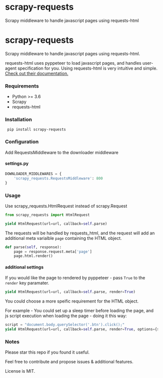 # scrapy-requests
Scrapy middleware to handle javascript pages using requests-html

# scrapy-requests
Scrapy middleware to handle javascript pages using requests-html.

requests-html uses pyppeteer to load javascript pages, and handles user-agent specification for you.
Using requests-html is very intuitive and simple. [Check out their documentation.](https://github.com/psf/requests-html "requests_html repo")

### Requirements
- Python >= 3.6
- Scrapy
- requests-html

### Installation
```
 pip install scrapy-requests
```
### Configuration
Add RequestsMiddleware to the downloader middleware
#### settings.py

```python
DOWNLOADER_MIDDLEWARES = {
    'scrapy_requests.RequestsMiddleware': 800
}
```
### Usage
Use scrapy_requests.HtmlRequest instead of scrapy.Request
```python
from scrapy_requests import HtmlRequest

yield HtmlRequest(url=url, callback=self.parse)
```
The requests will be handled by requests_html, and the request will add an additional meta varialble `page` containing the HTML object.
```python
def parse(self, response):
    page = response.request.meta['page']
    page.html.render()
```

#### additional settings
If you would like the page to rendered by pyppeteer - pass `True` to the `render` key paramater.
```python
yield HtmlRequest(url=url, callback=self.parse, render=True)
```
You could choose a more speific requirement for the HTML object. 

For example - 
You could set up a sleep timer before loading the page, and js script execution when loading the page - doing it this way:
```python
script = "document.body.querySelector('.btn').click();"
yield HtmlRequest(url=url, callback=self.parse, render=True, options={sleep: 2, script: script})
```

### Notes
Please star this repo if you found it useful.

Feel free to contribute and propose issues & additional features.

License is MIT.
